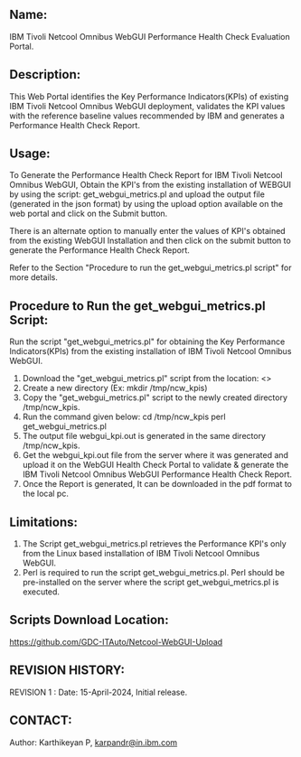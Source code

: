 Name:
-----
IBM Tivoli Netcool Omnibus WebGUI Performance Health Check Evaluation Portal.


Description:
------------
This Web Portal identifies the Key Performance Indicators(KPIs) of existing IBM Tivoli Netcool Omnibus WebGUI deployment, validates the KPI values with the reference baseline values recommended by IBM and generates a Performance Health Check Report.


Usage:
------
To Generate the Performance Health Check Report for IBM Tivoli Netcool Omnibus WebGUI, Obtain the KPI's from the existing installation of WEBGUI by using the script: get_webgui_metrics.pl and upload the output file (generated in the json format) by using the upload option available on the web portal and click on the Submit button.

There is an alternate option to manually enter the values of KPI's obtained from the existing WebGUI Installation and then click on the submit button to generate the Performance Health Check Report.

Refer to the Section "Procedure to run the get_webgui_metrics.pl script" for more details.


Procedure to Run the get_webgui_metrics.pl Script:
--------------------------------------------------
Run the script "get_webgui_metrics.pl" for obtaining the Key Performance Indicators(KPIs) from the existing installation of IBM Tivoli Netcool Omnibus WebGUI.
1. Download the "get_webgui_metrics.pl" script from the location: <>
2. Create a new directory (Ex: mkdir /tmp/ncw_kpis)
3. Copy the "get_webgui_metrics.pl" script to the newly created directory /tmp/ncw_kpis.
4. Run the command given below:
   cd /tmp/ncw_kpis
   perl get_webgui_metrics.pl 
5. The output file webgui_kpi.out is generated in the same directory /tmp/ncw_kpis.
6. Get the webgui_kpi.out file from the server where it was generated and upload it on the WebGUI Health Check Portal to validate & generate the IBM Tivoli Netcool Omnibus WebGUI Performance Health Check Report.
7. Once the Report is generated, It can be downloaded in the pdf format to the local pc.


Limitations:
------------
1. The Script get_webgui_metrics.pl retrieves the Performance KPI's only from the Linux based installation of IBM Tivoli Netcool Omnibus WebGUI.
2. Perl is required to run the script get_webgui_metrics.pl. Perl should be pre-installed on the server where the script get_webgui_metrics.pl is executed.


Scripts Download Location:
--------------------------
https://github.com/GDC-ITAuto/Netcool-WebGUI-Upload

REVISION HISTORY:
-----------------
REVISION 1 :
Date: 15-April-2024, Initial release.


CONTACT:
--------
Author: Karthikeyan P, karpandr@in.ibm.com

